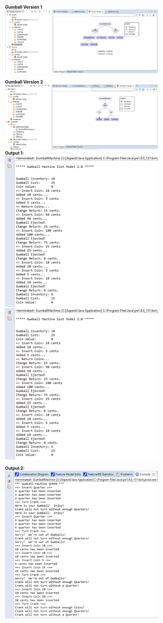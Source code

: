 <b>Gumball Version 1</b>
<br>![alt tag](https://github.com/Shridhar-2205/cmpe202/blob/master/lab10/screenshots/Gumball%20V1.png)
<br>
<br>
<b>Gumball Version 2</b>
<br>![alt tag](https://github.com/Shridhar-2205/cmpe202/blob/master/lab10/screenshots/Gumball%20V2.png)
<br>
<b>Output 1:</b>
![alt tag](https://github.com/Shridhar-2205/cmpe202/blob/master/lab10/screenshots/G1A.png)<br>
![alt tag](https://github.com/Shridhar-2205/cmpe202/blob/master/lab10/screenshots/G1A.png)<br>
<br>
<b>Output 2:</b>
![alt tag](https://github.com/Shridhar-2205/cmpe202/blob/master/lab10/screenshots/G2.png)
<br>
